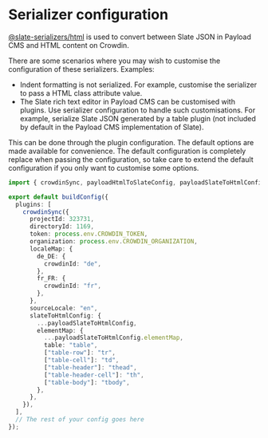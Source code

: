 # Serializer configuration

[@slate-serializers/html](https://www.npmjs.com/package/@slate-serializers/html) is used to convert between Slate JSON in Payload CMS and HTML content on Crowdin.

There are some scenarios where you may wish to customise the configuration of these serializers. Examples:

- Indent formatting is not serialized. For example, customise the serializer to pass a HTML class attribute value.
- The Slate rich text editor in Payload CMS can be customised with plugins. Use serializer configuration to handle such customisations. For example, serialize Slate JSON generated by a table plugin (not included by default in the Payload CMS implementation of Slate).

This can be done through the plugin configuration. The default options are made available for convenience. The default configuration is completely replace when passing the configuration, so take care to extend the default configuration if you only want to customise some options.

```ts
import { crowdinSync, payloadHtmlToSlateConfig, payloadSlateToHtmlConfig } from 'payload-crowdin-sync'

export default buildConfig({
  plugins: [
    crowdinSync({
      projectId: 323731,
      directoryId: 1169,
      token: process.env.CROWDIN_TOKEN,
      organization: process.env.CROWDIN_ORGANIZATION,
      localeMap: {
        de_DE: {
          crowdinId: "de",
        },
        fr_FR: {
          crowdinId: "fr",
        },
      },
      sourceLocale: "en",
      slateToHtmlConfig: {
        ...payloadSlateToHtmlConfig,
        elementMap: {
          ...payloadSlateToHtmlConfig.elementMap,
          table: "table",
          ["table-row"]: "tr",
          ["table-cell"]: "td",
          ["table-header"]: "thead",
          ["table-header-cell"]: "th",
          ["table-body"]: "tbody",
        },
      },
    }),
  ],
  // The rest of your config goes here
});
```
